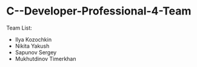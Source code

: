 # C--Developer-Professional-4-Team

Team List:
- Ilya Kozochkin
- Nikita Yakush
- Sapunov Sergey
- Mukhutdinov Timerkhan
